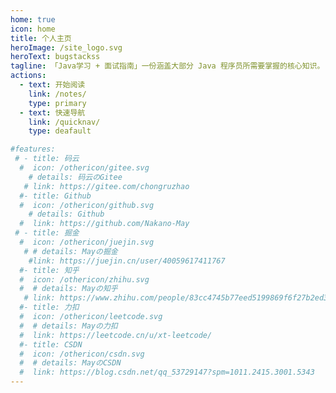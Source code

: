 ```yaml
---
home: true
icon: home
title: 个人主页
heroImage: /site_logo.svg
heroText: bugstackss
tagline: 「Java学习 + 面试指南」一份涵盖大部分 Java 程序员所需要掌握的核心知识。
actions:
  - text: 开始阅读
    link: /notes/
    type: primary
  - text: 快速导航
    link: /quicknav/
    type: deafault

#features:
 # - title: 码云
  #  icon: /othericon/gitee.svg
    # details: 码云のGitee
   # link: https://gitee.com/chongruzhao
  #- title: Github
  #  icon: /othericon/github.svg
    # details: Github
  #  link: https://github.com/Nakano-May
 # - title: 掘金
  #  icon: /othericon/juejin.svg
   # # details: Mayの掘金
    #link: https://juejin.cn/user/40059617411767
  #- title: 知乎
  #  icon: /othericon/zhihu.svg
  #  # details: Mayの知乎
   # link: https://www.zhihu.com/people/83cc4745b77eed5199869f6f27b2ed36
  #- title: 力扣
  #  icon: /othericon/leetcode.svg
  #  # details: Mayの力扣
  #  link: https://leetcode.cn/u/xt-leetcode/
  #- title: CSDN
  #  icon: /othericon/csdn.svg
  #  # details: MayのCSDN
  #  link: https://blog.csdn.net/qq_53729147?spm=1011.2415.3001.5343
---
```

